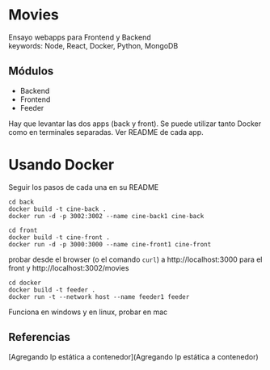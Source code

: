 # Movies
Ensayo webapps para Frontend y Backend  
keywords: Node, React, Docker, Python, MongoDB

## Módulos
- Backend
- Frontend
- Feeder

Hay que levantar las dos apps (back y front). Se puede utilizar tanto Docker como en terminales separadas. Ver README de cada app. 

# Usando Docker
Seguir los pasos de cada una en su README

```
cd back
docker build -t cine-back .
docker run -d -p 3002:3002 --name cine-back1 cine-back
```

```
cd front
docker build -t cine-front .
docker run -d -p 3000:3000 --name cine-front1 cine-front
```

probar desde el browser (o el comando `curl`) a http://localhost:3000 para el front y http://localhost:3002/movies

```
cd docker
docker build -t feeder .
docker run -t --network host --name feeder1 feeder 
```

Funciona en windows y en linux, probar en mac

## Referencias
[Agregando Ip estática a contenedor](Agregando Ip estática a contenedor)

